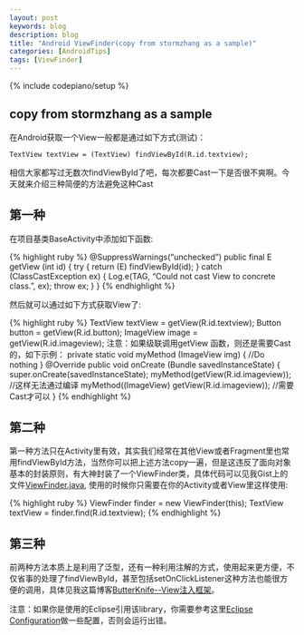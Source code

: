 ```yaml
---
layout: post
keywords: blog
description: blog
title: "Android ViewFinder(copy from stormzhang as a sample)"
categories: [AndroidTips]
tags: [ViewFinder]
---
```

{% include codepiano/setup %}

## copy from stormzhang as a sample

在Android获取一个View一般都是通过如下方式(测试)：

    TextView textView = (TextView) findViewById(R.id.textview);

相信大家都写过无数次findViewById了吧，每次都要Cast一下是否很不爽啊。今天就来介绍三种简便的方法避免这种Cast

## 第一种

在项目基类BaseActivity中添加如下函数:

{% highlight ruby %}
@SuppressWarnings(“unchecked”)
public final <E extends View> E getView (int id) {
    try {
        return (E) findViewById(id);
    } catch (ClassCastException ex) {
        Log.e(TAG, “Could not cast View to concrete class.”, ex);
        throw ex;
    }
}
{% endhighlight %}

然后就可以通过如下方式获取View了:

{% highlight ruby %}
TextView textView = getView(R.id.textview);
Button button = getView(R.id.button);
ImageView image = getView(R.id.imageview);
注意：如果级联调用getView 函数，则还是需要Cast的，如下示例：
private static void myMethod (ImageView img) {
    //Do nothing
}
@Override
public void onCreate (Bundle savedInstanceState) {
    super.onCreate(savedInstanceState);
    myMethod(getView(R.id.imageview)); //这样无法通过编译
    myMethod((ImageView) getView(R.id.imageview)); //需要Cast才可以
}
{% endhighlight %}

## 第二种

第一种方法只在Activity里有效，其实我们经常在其他View或者Fragment里也常用findViewById方法，当然你可以把上述方法copy一遍，但是这违反了面向对象基本的封装原则，有大神封装了一个ViewFinder类，具体代码可以见我Gist上的文件[ViewFinder.java](https://gist.github.com/stormzhang/37dc0b94be61eb6c015c), 使用的时候你只需要在你的Activity或者View里这样使用:

{% highlight ruby %}
ViewFinder finder = new ViewFinder(this);
TextView textView = finder.find(R.id.textview);
{% endhighlight %}

## 第三种

前两种方法本质上是利用了泛型，还有一种利用注解的方式，使用起来更方便，不仅省事的处理了findViewById，甚至包括setOnClickListener这种方法也能很方便的调用，具体见我这篇博客[ButterKnife--View注入框架](http://stormzhang.github.io/openandroid/android/2014/01/12/android-butterknife/)。

注意：如果你是使用的Eclipse引用该library，你需要参考这里[Eclipse Configuration](http://jakewharton.github.io/butterknife/ide-eclipse.html)做一些配置，否则会运行出错。

